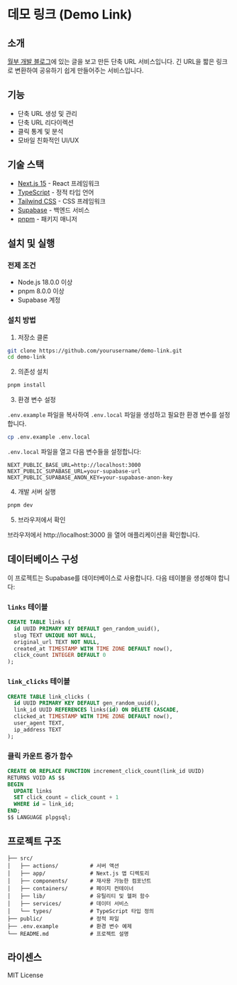 # 데모 링크 (Demo Link)

## 소개

[월부 개발 블로그](https://medium.com/weolbu/%EC%9B%94%EB%B6%80%EC%9D%98-%EC%9E%90%EC%B2%B4-%EB%8B%A8%EC%B6%95-url%EA%B0%9C%EB%B0%9C%EA%B8%B0-3e174e02bb1f)에 있는 글을 보고 만든 단축 URL 서비스입니다. 긴 URL을 짧은 링크로 변환하여 공유하기 쉽게 만들어주는 서비스입니다.

## 기능

- 단축 URL 생성 및 관리
- 단축 URL 리다이렉션
- 클릭 통계 및 분석
- 모바일 친화적인 UI/UX

## 기술 스택

- [Next.js 15](https://nextjs.org/) - React 프레임워크
- [TypeScript](https://www.typescriptlang.org/) - 정적 타입 언어
- [Tailwind CSS](https://tailwindcss.com/) - CSS 프레임워크
- [Supabase](https://supabase.com/) - 백엔드 서비스
- [pnpm](https://pnpm.io/) - 패키지 매니저

## 설치 및 실행

### 전제 조건

- Node.js 18.0.0 이상
- pnpm 8.0.0 이상
- Supabase 계정

### 설치 방법

1. 저장소 클론

```bash
git clone https://github.com/yourusername/demo-link.git
cd demo-link
```

2. 의존성 설치

```bash
pnpm install
```

3. 환경 변수 설정

`.env.example` 파일을 복사하여 `.env.local` 파일을 생성하고 필요한 환경 변수를 설정합니다.

```bash
cp .env.example .env.local
```

`.env.local` 파일을 열고 다음 변수들을 설정합니다:

```
NEXT_PUBLIC_BASE_URL=http://localhost:3000
NEXT_PUBLIC_SUPABASE_URL=your-supabase-url
NEXT_PUBLIC_SUPABASE_ANON_KEY=your-supabase-anon-key
```

4. 개발 서버 실행

```bash
pnpm dev
```

5. 브라우저에서 확인

브라우저에서 http://localhost:3000 을 열어 애플리케이션을 확인합니다.

## 데이터베이스 구성

이 프로젝트는 Supabase를 데이터베이스로 사용합니다. 다음 테이블을 생성해야 합니다:

### `links` 테이블

```sql
CREATE TABLE links (
  id UUID PRIMARY KEY DEFAULT gen_random_uuid(),
  slug TEXT UNIQUE NOT NULL,
  original_url TEXT NOT NULL,
  created_at TIMESTAMP WITH TIME ZONE DEFAULT now(),
  click_count INTEGER DEFAULT 0
);
```

### `link_clicks` 테이블

```sql
CREATE TABLE link_clicks (
  id UUID PRIMARY KEY DEFAULT gen_random_uuid(),
  link_id UUID REFERENCES links(id) ON DELETE CASCADE,
  clicked_at TIMESTAMP WITH TIME ZONE DEFAULT now(),
  user_agent TEXT,
  ip_address TEXT
);
```

### 클릭 카운트 증가 함수

```sql
CREATE OR REPLACE FUNCTION increment_click_count(link_id UUID)
RETURNS VOID AS $$
BEGIN
  UPDATE links
  SET click_count = click_count + 1
  WHERE id = link_id;
END;
$$ LANGUAGE plpgsql;
```

## 프로젝트 구조

```
├── src/
│   ├── actions/          # 서버 액션
│   ├── app/              # Next.js 앱 디렉토리
│   ├── components/       # 재사용 가능한 컴포넌트
│   ├── containers/       # 페이지 컨테이너
│   ├── lib/              # 유틸리티 및 헬퍼 함수
│   ├── services/         # 데이터 서비스
│   └── types/            # TypeScript 타입 정의
├── public/               # 정적 파일
├── .env.example          # 환경 변수 예제
└── README.md             # 프로젝트 설명
```

## 라이센스

MIT License
